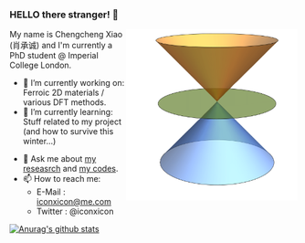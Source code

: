### HELLO there stranger! 👋

<!--
**Chengcheng-Xiao/Chengcheng-Xiao** is a ✨ _special_ ✨ repository because its `README.md` (this file) appears on your GitHub profile.-->

<img align="right" width="300" height="300" src="https://github.com/Chengcheng-Xiao/Chengcheng-Xiao/blob/master/at3.gif">

My name is Chengcheng Xiao (肖承诚) and I'm currently a PhD student @ Imperial College London.

- 🔭 I’m currently working on: Ferroic 2D materials / various DFT methods.
- 🌱 I’m currently learning: Stuff related to my project (and how to survive this winter...)
<!-- - 👯 I’m looking to collaborate on: [VASP2WANNIER90 interface](https://github.com/Chengcheng-Xiao/VASP2WAN90_v2_fix). -->
- 💬 Ask me about [my reseasrch](https://scholar.google.com/citations?user=ubcOIPMAAAAJ&hl=en) and [my codes](https://github.com/Chengcheng-Xiao?tab=repositories).
- 📫 How to reach me: 
  - E-Mail  : iconxicon@me.com
  - Twitter : @iconxicon

<!-- [![Anurag's github stats](https://github-readme-stats.vercel.app/api?username=Chengcheng-Xiao&show_icons=true&theme=radical )](https://github.com/anuraghazra/github-readme-stats) -->

[![Anurag's github stats](https://github-readme-stats.vercel.app/api?username=Chengcheng-Xiao&show_icons=true&theme=vue )](https://github.com/anuraghazra/github-readme-stats)

